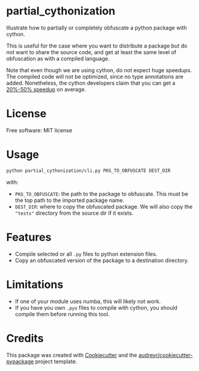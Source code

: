 # partial_cythonization

Illustrate how to partially or completely obfuscate a python package with cython.

This is useful for the case where you want to distribute a package but do not want to share the source code, and get at least the same level of obfuscation as with a compiled language.

Note that even though we are using cython, do not expect huge speedups.
The compiled code will not be optimized, since no type annotations are added.
Nonetheless, the cython developers claim that you can get a [20%-50% speedup](https://cython.readthedocs.io/en/latest/src/tutorial/pure.html) on average.

# License
Free software: MIT license

# Usage

```bash
python partial_cythonization/cli.py PKG_TO_OBFUSCATE DEST_DIR
```

with:

- `PKG_TO_OBFUSCATE`: the path to the package to obfuscate. This must be the top path to the imported package name.
- `DEST_DIR`: where to copy the obfuscated package. We will also copy the `"tests"` directory from the source dir if it
  exists.

# Features

* Compile selected or all `.py` files to python extension files.
* Copy an obfuscated version of the package to a destination directory.

# Limitations

- If one of your module uses numba, this will likely not work.
- If you have you own `.pyx` files to compile with cython, you should compile them before running this tool.

# Credits

This package was created with [Cookiecutter][1] and the [audreyr/cookiecutter-pypackage][2] project template.


[1]: https://github.com/audreyr/cookiecutter

[2]: https://github.com/audreyr/cookiecutter-pypackage
